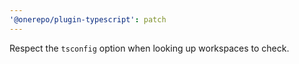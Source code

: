 ```yaml
---
'@onerepo/plugin-typescript': patch
---
```


Respect the `tsconfig` option when looking up workspaces to check.
